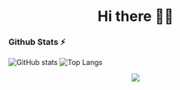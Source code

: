 <h1 align='center'>Hi there 👋🏾 </h1>



### Github Stats ⚡
![GitHub stats](https://github-readme-stats-eight-eta-39.vercel.app/api?username=seven1106\&rank_icon=github&theme=radical)
![Top Langs](https://github-readme-stats-eight-eta-39.vercel.app/api/top-langs/?username=seven1106&theme=radical)

<p align="center">
     <img src="https://capsule-render.vercel.app/api?type=waving&color=gradient&height=100&section=footer"/>
</p>
